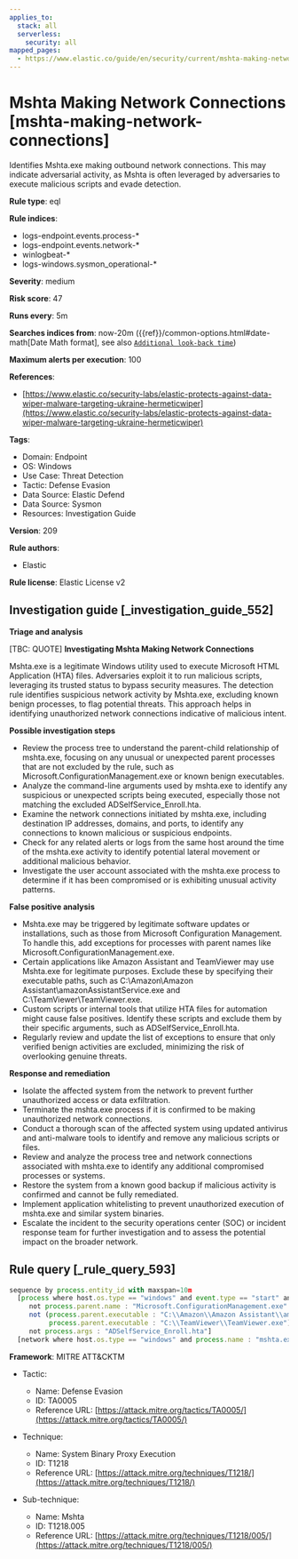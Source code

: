 ```yaml
---
applies_to:
  stack: all
  serverless:
    security: all
mapped_pages:
  - https://www.elastic.co/guide/en/security/current/mshta-making-network-connections.html
---
```


# Mshta Making Network Connections [mshta-making-network-connections]

Identifies Mshta.exe making outbound network connections. This may indicate adversarial activity, as Mshta is often leveraged by adversaries to execute malicious scripts and evade detection.

**Rule type**: eql

**Rule indices**:

* logs-endpoint.events.process-*
* logs-endpoint.events.network-*
* winlogbeat-*
* logs-windows.sysmon_operational-*

**Severity**: medium

**Risk score**: 47

**Runs every**: 5m

**Searches indices from**: now-20m ({{ref}}/common-options.html#date-math[Date Math format], see also [`Additional look-back time`](docs-content://solutions/security/detect-and-alert/create-detection-rule.md#rule-schedule))

**Maximum alerts per execution**: 100

**References**:

* [https://www.elastic.co/security-labs/elastic-protects-against-data-wiper-malware-targeting-ukraine-hermeticwiper](https://www.elastic.co/security-labs/elastic-protects-against-data-wiper-malware-targeting-ukraine-hermeticwiper)

**Tags**:

* Domain: Endpoint
* OS: Windows
* Use Case: Threat Detection
* Tactic: Defense Evasion
* Data Source: Elastic Defend
* Data Source: Sysmon
* Resources: Investigation Guide

**Version**: 209

**Rule authors**:

* Elastic

**Rule license**: Elastic License v2

## Investigation guide [_investigation_guide_552]

**Triage and analysis**

[TBC: QUOTE]
**Investigating Mshta Making Network Connections**

Mshta.exe is a legitimate Windows utility used to execute Microsoft HTML Application (HTA) files. Adversaries exploit it to run malicious scripts, leveraging its trusted status to bypass security measures. The detection rule identifies suspicious network activity by Mshta.exe, excluding known benign processes, to flag potential threats. This approach helps in identifying unauthorized network connections indicative of malicious intent.

**Possible investigation steps**

* Review the process tree to understand the parent-child relationship of mshta.exe, focusing on any unusual or unexpected parent processes that are not excluded by the rule, such as Microsoft.ConfigurationManagement.exe or known benign executables.
* Analyze the command-line arguments used by mshta.exe to identify any suspicious or unexpected scripts being executed, especially those not matching the excluded ADSelfService_Enroll.hta.
* Examine the network connections initiated by mshta.exe, including destination IP addresses, domains, and ports, to identify any connections to known malicious or suspicious endpoints.
* Check for any related alerts or logs from the same host around the time of the mshta.exe activity to identify potential lateral movement or additional malicious behavior.
* Investigate the user account associated with the mshta.exe process to determine if it has been compromised or is exhibiting unusual activity patterns.

**False positive analysis**

* Mshta.exe may be triggered by legitimate software updates or installations, such as those from Microsoft Configuration Management. To handle this, add exceptions for processes with parent names like Microsoft.ConfigurationManagement.exe.
* Certain applications like Amazon Assistant and TeamViewer may use Mshta.exe for legitimate purposes. Exclude these by specifying their executable paths, such as C:\Amazon\Amazon Assistant\amazonAssistantService.exe and C:\TeamViewer\TeamViewer.exe.
* Custom scripts or internal tools that utilize HTA files for automation might cause false positives. Identify these scripts and exclude them by their specific arguments, such as ADSelfService_Enroll.hta.
* Regularly review and update the list of exceptions to ensure that only verified benign activities are excluded, minimizing the risk of overlooking genuine threats.

**Response and remediation**

* Isolate the affected system from the network to prevent further unauthorized access or data exfiltration.
* Terminate the mshta.exe process if it is confirmed to be making unauthorized network connections.
* Conduct a thorough scan of the affected system using updated antivirus and anti-malware tools to identify and remove any malicious scripts or files.
* Review and analyze the process tree and network connections associated with mshta.exe to identify any additional compromised processes or systems.
* Restore the system from a known good backup if malicious activity is confirmed and cannot be fully remediated.
* Implement application whitelisting to prevent unauthorized execution of mshta.exe and similar system binaries.
* Escalate the incident to the security operations center (SOC) or incident response team for further investigation and to assess the potential impact on the broader network.


## Rule query [_rule_query_593]

```js
sequence by process.entity_id with maxspan=10m
  [process where host.os.type == "windows" and event.type == "start" and process.name : "mshta.exe" and
     not process.parent.name : "Microsoft.ConfigurationManagement.exe" and
     not (process.parent.executable : "C:\\Amazon\\Amazon Assistant\\amazonAssistantService.exe" or
          process.parent.executable : "C:\\TeamViewer\\TeamViewer.exe") and
     not process.args : "ADSelfService_Enroll.hta"]
  [network where host.os.type == "windows" and process.name : "mshta.exe"]
```

**Framework**: MITRE ATT&CKTM

* Tactic:

    * Name: Defense Evasion
    * ID: TA0005
    * Reference URL: [https://attack.mitre.org/tactics/TA0005/](https://attack.mitre.org/tactics/TA0005/)

* Technique:

    * Name: System Binary Proxy Execution
    * ID: T1218
    * Reference URL: [https://attack.mitre.org/techniques/T1218/](https://attack.mitre.org/techniques/T1218/)

* Sub-technique:

    * Name: Mshta
    * ID: T1218.005
    * Reference URL: [https://attack.mitre.org/techniques/T1218/005/](https://attack.mitre.org/techniques/T1218/005/)



